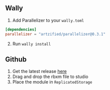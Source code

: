 ## Wally
1. Add Parallelizer to your `wally.toml`
```toml title="wally.toml"
[dependencies]
parallelizer = "artzified/parallelizer@0.3.1"
```
2. Run `wally install`


## Github
1. Get the latest release [here](https://github.com/artzified/parallelizer/releases)
2. Drag and drop the rbxm file to studio
3. Place the module in `ReplicatedStorage`
